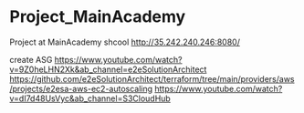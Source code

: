 # Project_MainAcademy
Project at MainAcademy shcool
http://35.242.240.246:8080/

create ASG
https://www.youtube.com/watch?v=9Z0heLHN2Xk&ab_channel=e2eSolutionArchitect
https://github.com/e2eSolutionArchitect/terraform/tree/main/providers/aws/projects/e2esa-aws-ec2-autoscaling
https://www.youtube.com/watch?v=dI7d48UsVyc&ab_channel=S3CloudHub



